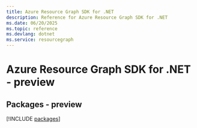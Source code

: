 ```yaml
---
title: Azure Resource Graph SDK for .NET
description: Reference for Azure Resource Graph SDK for .NET
ms.date: 06/20/2025
ms.topic: reference
ms.devlang: dotnet
ms.service: resourcegraph
---
```

# Azure Resource Graph SDK for .NET - preview
## Packages - preview
[!INCLUDE [packages](resource-graph-index.md)]